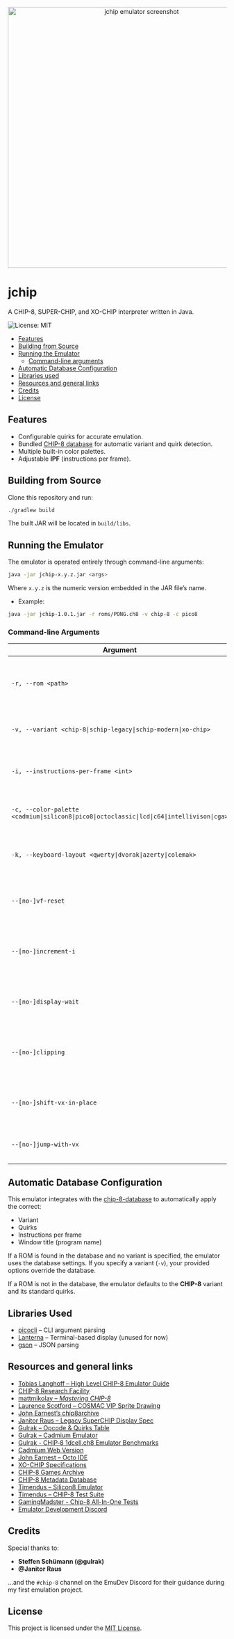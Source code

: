 <p align="center">
  <img src="https://i.imgur.com/RIo36Hv.png" alt="jchip emulator screenshot" width="600"/>
</p>

# jchip

A CHIP-8, SUPER-CHIP, and XO-CHIP interpreter written in Java.

![License: MIT](https://img.shields.io/badge/License-MIT-blue.svg)

* [Features](#features)
* [Building from Source](#building-from-source)
* [Running the Emulator](#running-the-emulator)
    * [Command-line arguments](#command-line-arguments)
* [Automatic Database Configuration](#automatic-database-configuration)
* [Libraries used](#libraries-used)
* [Resources and general links](#resources)
* [Credits](#credits)
* [License](#license)

## Features

- Configurable quirks for accurate emulation.
- Bundled [CHIP-8 database](https://github.com/chip-8/chip-8-database) for automatic variant and quirk detection.
- Multiple built-in color palettes.
- Adjustable **IPF** (instructions per frame).

## Building from Source

Clone this repository and run:

```bash
./gradlew build
```

The built JAR will be located in `build/libs`.

## Running the Emulator

The emulator is operated entirely through command-line arguments:

```bash
java -jar jchip-x.y.z.jar <args>
```

Where `x.y.z` is the numeric version embedded in the JAR file’s name.

- Example:

```bash
java -jar jchip-1.0.1.jar -r roms/PONG.ch8 -v chip-8 -c pico8
```

### Command-line Arguments

| Argument                                                                                   | Description                                                           | Default                     |
|--------------------------------------------------------------------------------------------|-----------------------------------------------------------------------|-----------------------------|
| `-r, --rom <path>`                                                                         | **Required.** Path to the ROM file (absolute or relative to the JAR). | –                           |
| `-v, --variant <chip-8\|schip-legacy\|schip-modern\|xo-chip>`                              | Select the CHIP-8 variant.                                            | Auto-detected from database |
| `-i, --instructions-per-frame <int>`                                                       | Number of instructions executed per frame (60 fps).                   | Variant default             |
| `-c, --color-palette <cadmium\|silicon8\|pico8\|octoclassic\|lcd\|c64\|intellivison\|cga>` | Select a built-in color palette.                                      | `cadmium`                   |
| `-k, --keyboard-layout <qwerty\|dvorak\|azerty\|colemak>`                                  | Select keyboard layout for keypad mapping.                            | `qwerty`                    |
| `--[no-]vf-reset`                                                                          | Toggle VF reset quirk (`8XY1`, `8XY2`, `8XY3` reset VF to 0).         | Variant default             |
| `--[no-]increment-i`                                                                       | Toggle increment-`I` quirk (`FX55`, `FX65` increment `I`).            | Variant default             |
| `--[no-]display-wait`                                                                      | Toggle display wait quirk (waits a frame after `DXYN`).               | Variant default             |
| `--[no-]clipping`                                                                          | Toggle sprite clipping vs wrapping at screen edges.                   | Variant default             |
| `--[no-]shift-vx-in-place`                                                                 | Toggle shifting quirk (`8XY6`, `8XYE` shift `VX` vs `VY`).            | Variant default             |
| `--[no-]jump-with-vx`                                                                      | Toggle jump quirk (`BNNN` as `BXNN`).                                 | Variant default             |

## Automatic Database Configuration

This emulator integrates with the [chip-8-database](https://github.com/chip-8/chip-8-database) to automatically apply the correct:

- Variant
- Quirks
- Instructions per frame
- Window title (program name)

If a ROM is found in the database and no variant is specified, the emulator uses the database settings. If you specify a variant (`-v`), your provided options override the database.

If a ROM is not in the database, the emulator defaults to the **CHIP-8** variant and its standard quirks.

## Libraries Used

- [picocli](https://github.com/remkop/picocli) – CLI argument parsing
- [Lanterna](https://github.com/mabe02/lanterna) – Terminal-based display (unused for now)
- [gson](https://github.com/google/gson) – JSON parsing

## Resources and general links

- [Tobias Langhoff – High Level CHIP-8 Emulator Guide](https://tobiasvl.github.io/blog/write-a-chip-8-emulator/)
- [CHIP-8 Research Facility](https://chip-8.github.io/)
- [mattmikolay – *Mastering CHIP-8*](https://github.com/mattmikolay/chip-8/wiki/Mastering-CHIP%E2%80%908)
- [Laurence Scotford – COSMAC VIP Sprite Drawing](https://www.laurencescotford.net/2020/07/19/chip-8-on-the-cosmac-vip-drawing-sprites/)
- [John Earnest’s chip8archive](https://johnearnest.github.io/chip8Archive/)
- [Janitor Raus – Legacy SuperCHIP Display Spec](https://github.com/janitor-raus/CubeChip/blob/master/guides/Legacy%20(Original)%20SuperCHIP%20Display%20Specification.md)
- [Gulrak – Opcode & Quirks Table](https://chip8.gulrak.net/)
- [Gulrak – Cadmium Emulator](https://github.com/gulrak/cadmium)
- [Gulrak - CHIP‑8 1dcell.ch8 Emulator Benchmarks](https://chip8.gulrak.net/1dcell)
- [Cadmium Web Version](https://games.gulrak.net/cadmium-wip/)
- [John Earnest – Octo IDE](https://github.com/JohnEarnest/Octo)
- [XO-CHIP Specifications](https://johnearnest.github.io/Octo/docs/XO-ChipSpecification.html)
- [CHIP-8 Games Archive](https://archive.org/details/chip-8-games)
- [CHIP-8 Metadata Database](https://github.com/chip-8/chip-8-database)
- [Timendus – Silicon8 Emulator](https://github.com/Timendus/silicon8)
- [Timendus – CHIP-8 Test Suite](https://github.com/Timendus/chip8-test-suite)
- [GamingMadster - Chip-8 All-In-One Tests](https://github.com/GamingMadster/Chip-8_All-In-One)
- [Emulator Development Discord](https://discord.gg/dkmJAes)

## Credits

Special thanks to:

- **Steffen Schümann (@gulrak)**
- **@Janitor Raus**

…and the `#chip-8` channel on the EmuDev Discord for their guidance during my first emulation project.

## License

This project is licensed under the [MIT License](LICENSE).
